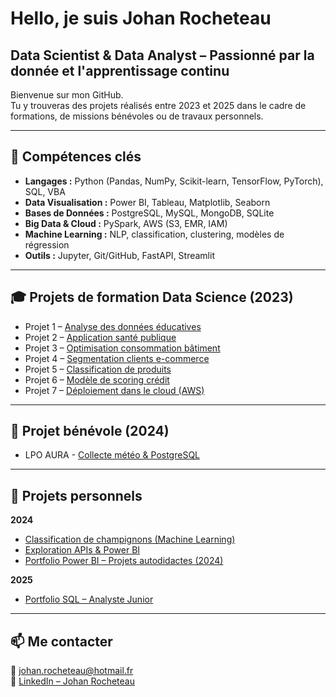 # Hello, je suis Johan Rocheteau  
## Data Scientist & Data Analyst – Passionné par la donnée et l'apprentissage continu

Bienvenue sur mon GitHub.  
Tu y trouveras des projets réalisés entre 2023 et 2025 dans le cadre de formations, de missions bénévoles ou de travaux personnels.

---

## 🧠 Compétences clés

- **Langages :** Python (Pandas, NumPy, Scikit-learn, TensorFlow, PyTorch), SQL, VBA  
- **Data Visualisation :** Power BI, Tableau, Matplotlib, Seaborn  
- **Bases de Données :** PostgreSQL, MySQL, MongoDB, SQLite  
- **Big Data & Cloud :** PySpark, AWS (S3, EMR, IAM)  
- **Machine Learning :** NLP, classification, clustering, modèles de régression  
- **Outils :** Jupyter, Git/GitHub, FastAPI, Streamlit  

---

## 🎓 Projets de formation Data Science (2023)

- Projet 1 – [Analyse des données éducatives](https://github.com/JohanRocheteau/Formation_DS_P1_Analyse_Donnees_Education)  
- Projet 2 – [Application santé publique](https://github.com/JohanRocheteau/Formation_DS_P2_Application_Sante_Publique)  
- Projet 3 – [Optimisation consommation bâtiment](https://github.com/JohanRocheteau/Formation_DS_P3_Optimisation_Consommation_Batiments)  
- Projet 4 – [Segmentation clients e-commerce](https://github.com/JohanRocheteau/Formation_DS_P4_Analyse_Clients_E-commerce)  
- Projet 5 – [Classification de produits](https://github.com/JohanRocheteau/Formation_DS_P5_Classif_Biens_Consommation)  
- Projet 6 – [Modèle de scoring crédit](https://github.com/JohanRocheteau/Formation_DS_P6_ML_Scoring_Credit)  
- Projet 7 – [Déploiement dans le cloud (AWS)](https://github.com/JohanRocheteau/Formation_DS_P7_Deploy_Modele_Cloud)  

---

## 🤝 Projet bénévole (2024)

- LPO AURA - [Collecte météo & PostgreSQL](https://github.com/JohanRocheteau/LPO_AURA_Benevolat_Collecte_Donnees_Meteorologiques)

---

## 🧪 Projets personnels

**2024**
- [Classification de champignons (Machine Learning)](https://github.com/JohanRocheteau/Projet_Perso_Classification_Champignons_Machine_Learning)  
- [Exploration APIs & Power BI](https://github.com/JohanRocheteau/Projet_Perso_Upskilling_APIs_Python_PowerBI)  
- [Portfolio Power BI – Projets autodidactes (2024)](https://github.com/JohanRocheteau/Portfolio-PowerBI-2024)  

**2025**
- [Portfolio SQL – Analyste Junior](https://github.com/JohanRocheteau/portfolio-sql-2025)
---

## 📫 Me contacter

📧 johan.rocheteau@hotmail.fr  
🔗 [LinkedIn – Johan Rocheteau](https://www.linkedin.com/in/johan-rocheteau)
